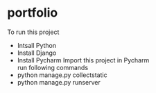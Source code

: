 # portfolio
To run this project
-  Intsall Python
-  Install Django
-  Install Pycharm
Import this project in Pycharm  
run following commands
-  python manage.py collectstatic
-  python manage.py runserver
  
